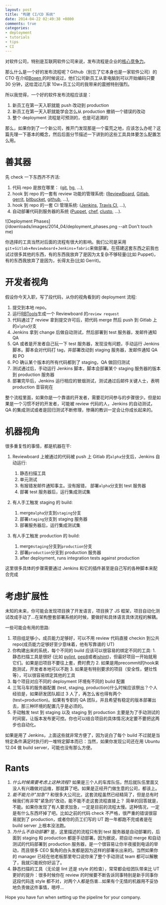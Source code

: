 ```yaml
---
layout: post
title: "构建 CI/CD 系统"
date: 2014-04-22 02:49:38 +0800
comments: true
categories:
- deployment
- tutorials
- tips
- CI
---
```


对软件公司，特别是互联网软件公司来说，发布流程是企业的[核心竞争力](https://lenciel.com/2013/05/the-importance-of-deploy-as-will/)。

那么什么是一个好的发布流程呢？Github（别忘了它本身也是一家软件公司）的 CTO 在介绍[Boxen
](https://lenciel.com/2013/03/boxen-introduction/)的时候说过，他们公司新员工从拿电脑到可以开始编码只要 30 分钟，这给混过几家 10w+员工公司的我带来的震撼特别强烈。

所以我觉得，一个好的软件发布流程应该是：

  1. 新员工在第一天入职就能 push 改动到 production
  2. 新员工在第一天入职就能学会怎么从 production 撤销一个错误的改动
  3. 整个 deployment 流程是可预测的，也是可追溯的

那么，如果你到了一个新公司，推开门发现那是一个蛮荒之地，应该怎么办呢？这篇先理一下基本的概念，然后后面分节描述一下讲到的这些工具具体要怎么配置怎么用。

# 善其器

先 check 一下东西齐不齐活:

  1. 代码 repo 是放在哪里： ([git][1], [hg][2], …),
  2. hook 到 repo 的一套有 review 功能的管理系统: ([ReviewBoard](http://www.reviewboard.org), [Gitlab][13], [gerrit][3], [bitbucket][4], [github][5], …),
  3. hook 到 repo 的一套 CI 管理系统:  ([Jenkins][6], [Travis CI][7], …),
  4. 自动部署代码到服务器的系统 ([Puppet][14], [chef][8], [clusto][9], …).


![Deployment Phases](/downloads/images/2014_04/deployment_phases.png --alt Don't touch me)

你选择的工具当然对后面的流程有很大的影响。我们公司是采用`git`+`Gitlab`+`Reviewboard`+`Jenkins`+`fabric`来做部署。在搭建这套东西之前我也试过很多其他的东西，有的东西我放弃了是因为太复杂不够轻量(比如 Puppet)，有的东西我放弃了是因为，长得太丑(比如 Gerrit)。

# 开发者视角

假设你今天入职，写了段代码，从你的视角看到的 deployment 流程:

  1. 提交到本地 repo。
  2. 运行[RBTools](http://www.reviewboard.org/docs/rbtools/dev/)生成一个 Reviewboard 的`review request`
  3. 代码通过了 review 拿到提交许可后，把代码 merge 然后 push 到 Gitlab 上的`alpha`分支
  4. Jenkins 拿到 change 后做自动测试，然后部署到 test 服务器，发邮件通知 QA
  5. QA 或者是开发者自己玩一下 test 服务器，发现没有问题，手动运行 Jenkins 脚本。脚本会对代码打 tag，并部署改动到 staging 服务器，发邮件通知 QA 和 PO
  6. PO 确认某个版本的所有代码都到了 staging，QA 做回归测试
  7. 测试通过后，手动运行 Jenkins 脚本，脚本会部署某个 staging 服务器的版本到 production 服务器
  8. 部署完毕后，Jenkins 运行相应的冒烟测试，测试通过后邮件关键人士，表明 production 音容宛在

整个流程里面，如果你是一个靠谱的开发者，需要花时间参与的步骤很少。但是如果是一个习惯不好的开发者，可能被 review 代码的人，Jenkins 的自动测试，QA 的集成测试或者是回归测试不断修理，惨痛的教训一定会让你成长起来的。

# 机器视角

很多重复性的事情，都是机器在干:

1. Reviewboard 上被通过的代码被 push 上 Gitlab 的`alpha`分支后，Jenkins 自动运行:
    1. 静态扫描工具
    2. 单元测试
    3. 有报错发邮件通知事主。没有报错， 部署`alpha`分支到 test 服务器
    4. 部署 test 服务器后，运行集成测试集

2. 有人手工触发 staging 的 build:
    1. merge`alpha`分支到`staging`分支
    2. 部署`staging`分支到 staging 服务器
    3. 部署服务器后，运行集成测试集

3. 有人手工触发 production 的 build:
    1. merge`staging`分支到`production`分支
    2. 部署`production`分支到 production 服务器
    3. after deployment, runs integration tests against production

这里很多具体的步骤需要通过 Jenkins 和它的插件甚至是自己写的各种脚本来配合完成

# 考虑扩展性

未知的未来，你可能会发现项目换了开发语言，项目换了 JS 框架，项目自动化测试改成手动了...在架构整套部署系统的时候，要做好和具体语言具体流程的解耦。

一些可能会有用的思路:

  1. 项目组足够小，成员能力足够好，可以不用 review 代码直接 checkin 到公共 repo(成员能力足够好至少意味着，他有写靠谱的 UT)
  2. 你构建出来的系统，每个不同的 build 应该可以很容易的绑定不同的工具:
    1. 静态扫描工具是很好 (比如 [pylint][10], [pep8][11]或者[jshint][12])，但最好项目一开始就用它们。如果是旧项目不要往上套，费时费力
    2. 如果是用precommit的hook来跑测试，开发者本地可以不跑
    3. 如果是有特别要求的项目（安全性，健壮性等），可以很容易绑定其他的工具
  3. 每个项目对应不同的 deployment 环境有不同的 build 配置
  4. 三驾马车的服务器配置 (test, staging, production)什么时候应该祭出？个人经验是，如果研发团队超过 3 人了，再怎么省也得有两个(test+production)。如果有专职的 QA 团队，并且希望有稳定的版本部署出去，那三种环境的配置几乎是必须的。
  5. 手动触发 test 到 staging 以及 staging 到 production 主要是为了手动测试的时间窗，让版本发布更可控。你也可以结合项目的具体情况决定要不要把这两步也自动化。

如果是用了 Jenkins，上面这些就非常方便了，因为说白了每个 build 不过就是当特定条件满足时执行的一堆特定脚本而已：当然，如果你发现公司还在用 Ubuntu 12.04 做 build server，可能也没有那么方便。

# Rants

  1. _什么时候需要考虑上这种流程?_ 如果是三个人的车库队伍，然后就队伍里面又没人有兴趣做对运维，那就算了吧。如果是正经开门做生意的公司，都该上。
  2. _能不能允许"加急"?_ 和很多大公司比，这套流程虽然已经精简了，但是总有时候我们有非常"紧急的"改动，能不能不走这套流程直接上？ 简单的回答就是，不能。如果你发现了有人要求加急，一定是目前的流程太慢。这种情况，一定是有什么东西坏掉了吧。比如之前的代码 check 不严格，很严重的错误很容易就到了 production，或者你的员工们写的 UT 跑一年都跑不完或者是在 build server 上根本没法跑。
  3. _为什么不自动部署?_ 是，这里描述的流程只有到 test 服务器是自动部署的，后面到 staging 和 production 都是手动部署。因为据说，把自动 merge 和自动测试的代码部署到 production 服务器，是一个很容易让你半夜接到电话的举动，而且很多 CEO 鬓角的白头发都是因为这样的部署长出来的。当然如果你的 manager 已经在他老板那里夸口说你来了整个手动测试 team 都可以解散了，我就只能祝你好运了。
  4. 静态扫描的工具（无论是 lint 还是 style 的检查），常常都会给团队带来比 UT 更好的提升：很多时候你在 review 的时候要不断告诉同事特别是新手同事你这段代码连 style 都不对，对两个人都是伤害...如果有个无情的机器用不妥协地负责做这件事情，嗯哼...

Hope you have fun when setting up the pipeline for your company.

   [1]: http://git-scm.com/ (Git)
   [2]: http://mercurial.selenic.com/ (Mercurial)
   [3]: https://code.google.com/p/gerrit/ (Gerrit)
   [4]: https://bitbucket.org/ (BitBucket)
   [5]: https://github.com/ (Github)
   [6]: http://jenkins-ci.org/ (Jenkins)
   [7]: https://travis-ci.org/ (Travis CI)
   [8]: http://www.getchef.com/chef/ (Chef)
   [9]: http://clusto.org/ (Clusto)
   [10]: http://www.pylint.org/ (PyLint)
   [11]: https://github.com/jcrocholl/pep8 (pep8.py)
   [12]: http://www.jshint.com/ (JSHint)
   [13]: https://www.gitlab.com/‎ (Gitlab)
   [14]: https://puppetlabs.com/‎ (Puppet)



